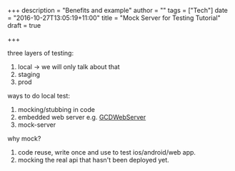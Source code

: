 +++
description = "Benefits and example"
author = ""
tags = ["Tech"]
date = "2016-10-27T13:05:19+11:00"
title = "Mock Server for Testing Tutorial"
draft = true

+++

three layers of testing:
1. local -> we will only talk about that
2. staging
3. prod

ways to do local test:
1. mocking/stubbing in code
2. embedded web server e.g. [GCDWebServer](https://github.com/swisspol/GCDWebServer)
3. mock-server

why mock?
1. code reuse, write once and use to test ios/android/web app.
2. mocking the real api that hasn't been deployed yet.

